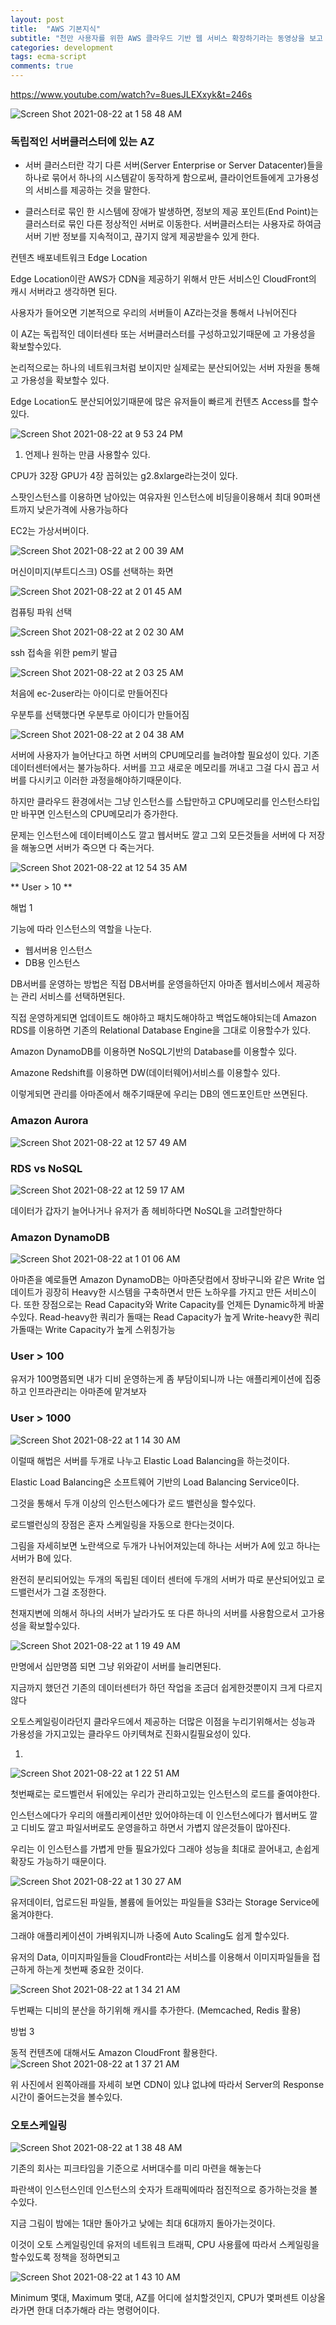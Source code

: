 ```yaml
---
layout: post
title:  "AWS 기본지식"
subtitle: "천만 사용자를 위한 AWS 클라우드 기반 웹 서비스 확장하기라는 동영상을 보고 정리했습니다."
categories: development
tags: ecma-script
comments: true
---
```



https://www.youtube.com/watch?v=8uesJLEXxyk&t=246s

![Screen Shot 2021-08-22 at 1 58 48 AM](https://user-images.githubusercontent.com/44861205/130329409-dcb004e6-5a21-4ed9-bda3-496accb2b0ca.png)


### 독립적인 서버클러스터에 있는 AZ

- 서버 클러스터란 각기 다른 서버(Server Enterprise or Server Datacenter)들을 하나로 묶어서 하나의 시스템같이 동작하게 함으로써, 클라이언트들에게 고가용성의 서비스를 제공하는 것을 말한다.

- 클러스터로 묶인 한 시스템에 장애가 발생하면, 정보의 제공 포인트(End Point)는 클러스터로 묶인 다른 정상적인 서버로 이동한다. 서버클러스터는 사용자로 하여금 서버 기반 정보를 지속적이고, 끊기지 않게 제공받을수 있게 한다.


컨텐츠 배포네트워크 Edge Location

Edge Location이란 AWS가 CDN을 제공하기 위해서 만든 서비스인 CloudFront의 캐시 서버라고 생각하면 된다.

사용자가 들어오면 기본적으로 우리의 서버들이 AZ라는것을 통해서 나뉘어진다

이 AZ는 독립적인 데이터센타 또는 서버클러스터를 구성하고있기때문에 고 가용성을 확보할수있다.

논리적으로는 하나의 네트워크처럼 보이지만 실제로는 분산되어있는 서버 자원을 통해 고 가용성을 확보할수 있다.

Edge Location도 분산되어있기때문에 많은 유저들이 빠르게 컨텐츠 Access를 할수있다.

![Screen Shot 2021-08-22 at 9 53 24 PM](https://user-images.githubusercontent.com/44861205/130355977-2d4f653c-f8d4-4e64-bf5c-e094c36aba1c.png)


1. 언제나 원하는 만큼 사용할수 있다.

CPU가 32장 GPU가 4장 꼽혀있는 g2.8xlarge라는것이 있다.

스팟인스턴스를 이용하면 남아있는 여유자원 인스턴스에 비딩을이용해서 최대 90퍼샌트까지 낮은가격에 사용가능하다

EC2는 가상서버이다.

![Screen Shot 2021-08-22 at 2 00 39 AM](https://user-images.githubusercontent.com/44861205/130329464-c0e8f2d3-2228-4a0e-9916-d48aec14f6dd.png)


머신이미지(부트디스크) OS를 선택하는 화면

![Screen Shot 2021-08-22 at 2 01 45 AM](https://user-images.githubusercontent.com/44861205/130329484-f32d20f1-63a0-493c-83b8-4fd05b391e94.png)


컴퓨팅 파워 선택

![Screen Shot 2021-08-22 at 2 02 30 AM](https://user-images.githubusercontent.com/44861205/130329501-4f8b38ec-869d-412f-b1d2-73df24a0a8f8.png)


ssh 접속을 위한 pem키 발급

![Screen Shot 2021-08-22 at 2 03 25 AM](https://user-images.githubusercontent.com/44861205/130329528-103ea8be-e738-489b-b75a-f1e89d925e17.png)


처음에 ec-2user라는 아이디로 만들어진다

우분투를 선택했다면 우분투로 아이디가 만들어짐

![Screen Shot 2021-08-22 at 2 04 38 AM](https://user-images.githubusercontent.com/44861205/130329555-039848fb-0500-4885-b574-a1a4a66ab2c4.png)


서버에 사용자가 늘어난다고 하면 서버의 CPU메모리를 늘려야할 필요성이 있다. 기존 데이터센터에서는 불가능하다. 서버를 끄고 새로운 메모리를 꺼내고 그걸 다시 꼽고 서버를 다시키고 이러한 과정을해야하기때문이다.

하지만 클라우드 환경에서는 그냥 인스턴스를 스탑만하고 CPU메모리를 인스턴스타입만 바꾸면 인스턴스의 CPU메모리가 증가한다.

문제는 인스턴스에 데이터베이스도 깔고 웹서버도 깔고 그외 모든것들을 서버에 다 저장을 해놓으면 서버가 죽으면 다 죽는거다.


![Screen Shot 2021-08-22 at 12 54 35 AM](https://user-images.githubusercontent.com/44861205/130327622-d651cf92-65f0-43b9-b55a-3bbe7408a8c5.png)

** User > 10 **

해법 1

기능에 따라 인스턴스의 역할을 나눈다.

- 웹서버용 인스턴스
- DB용 인스턴스

DB서버를 운영하는 방법은 직접 DB서버를 운영을하던지 아마존 웹서비스에서 제공하는 관리 서비스를 선택하면된다.

직접 운영하게되면 업데이트도 해야하고 패치도해야하고 백업도해야되는데 Amazon RDS를 이용하면 기존의 Relational Database Engine을 그대로 이용할수가 있다.

Amazon DynamoDB를 이용하면 NoSQL기반의 Database를 이용할수 있다.

Amazone Redshift를 이용하면 DW(데이터웨어)서비스를 이용할수 있다.

이렇게되면 관리를 아마존에서 해주기때문에 우리는 DB의 엔드포인트만 쓰면된다.

### Amazon Aurora
![Screen Shot 2021-08-22 at 12 57 49 AM](https://user-images.githubusercontent.com/44861205/130327714-c5113d5f-3706-44c0-bd96-177f9e5b1cdd.png)

### RDS vs NoSQL

![Screen Shot 2021-08-22 at 12 59 17 AM](https://user-images.githubusercontent.com/44861205/130327746-3f9c73f3-7e71-4e85-a7c9-6c28eb36b1c0.png)

데이터가 갑자기 늘어나거나 유저가 좀 헤비하다면 NoSQL을 고려할만하다

### Amazon DynamoDB
![Screen Shot 2021-08-22 at 1 01 06 AM](https://user-images.githubusercontent.com/44861205/130327785-df47879e-2b69-4acb-bf6a-b939b3e29968.png)

아마존을 예로들면 Amazon DynamoDB는 아마존닷컴에서 장바구니와 같은 Write 업데이트가 굉장히 Heavy한 시스템을 구축하면서 만든 노하우를 가지고 만든 서비스이다.
또한 장점으로는 Read Capacity와 Write Capacity를 언제든 Dynamic하게 바꿀수있다. Read-heavy한  쿼리가 돌때는 Read Capacity가 높게 Write-heavy한 쿼리가돌때는 Write Capacity가 높게 스위칭가능


### User > 100

유저가 100명쯤되면 내가 디비 운영하는게 좀 부담이되니까 나는 애플리케이션에 집중하고 인프라관리는 아마존에 맡겨보자

### User > 1000

![Screen Shot 2021-08-22 at 1 14 30 AM](https://user-images.githubusercontent.com/44861205/130328169-adf4089b-1802-4f67-8ea2-b3a825662609.png)

이럴때 해법은 서버를 두개로 나누고 Elastic Load Balancing을 하는것이다.

Elastic Load Balancing은 소프트웨어 기반의 Load Balancing Service이다.

그것을 통해서 두개 이상의 인스턴스에다가 로드 밸런싱을 할수있다.

로드밸런싱의 장점은 혼자 스케일링을 자동으로 한다는것이다.

그림을 자세히보면 노란색으로 두개가 나뉘어져있는데 하나는 서버가 A에 있고 하나는 서버가 B에 있다.

완전히 분리되어있는 두개의 독립된 데이터 센터에 두개의 서버가 따로 분산되어있고 로드밸런서가 그걸 조정한다.

천재지변에 의해서 하나의 서버가 날라가도 또 다른 하나의 서버를 사용함으로서 고가용성을 확보할수있다.

![Screen Shot 2021-08-22 at 1 19 49 AM](https://user-images.githubusercontent.com/44861205/130328330-09016e3c-7d49-4dc9-ac5c-5f363f8c4767.png)

만명에서 십만명쯤 되면 그냥 위와같이 서버를 늘리면된다.

지금까지 했던건 기존의 데이터센터가 하던 작업을 조금더 쉽게한것뿐이지 크게 다르지않다

오토스케일링이라던지 클라우드에서 제공하는 더많은 이점을 누리기위해서는 성능과 가용성을 가지고있는 클라우드 아키텍쳐로 진화시킬필요성이 있다.

1.

![Screen Shot 2021-08-22 at 1 22 51 AM](https://user-images.githubusercontent.com/44861205/130328404-8c6a9465-542a-447e-aece-85a1b7190578.png)

첫번째로는 로드벨런서 뒤에있는 우리가 관리하고있는 인스턴스의 로드를 줄여야한다.

인스턴스에다가 우리의 애플리케이션만 있어야하는데 이 인스턴스에다가 웹서버도 깔고 디비도 깔고 파일서버로도 운영을하고 하면서 가볍지 않은것들이 많아진다.

우리는 이 인스턴스를 가볍게 만들 필요가있다 그래야 성능을 최대로 끌어내고, 손쉽게 확장도 가능하기 때문이다.

![Screen Shot 2021-08-22 at 1 30 27 AM](https://user-images.githubusercontent.com/44861205/130328593-21be19ac-a5f9-4952-84ce-30ea99bd9486.png)

유저데이터, 업로드된 파일들, 볼륨에 들어있는 파일들을 S3라는 Storage Service에 옮겨야한다.

그래야 애플리케이션이 가벼워지니까 나중에 Auto Scaling도 쉽게 할수있다.

유저의 Data, 이미지파일들을 CloudFront라는 서비스를 이용해서 이미지파일들을 접근하게 하는게 첫번째 중요한 것이다.


![Screen Shot 2021-08-22 at 1 34 21 AM](https://user-images.githubusercontent.com/44861205/130328695-b279cf6e-5d94-4cc8-9dcb-55f4d7254e9f.png)

두번째는 디비의 분산을 하기위해 캐시를 추가한다. (Memcached, Redis 활용)


방법 3

동적 컨텐츠에 대해서도 Amazon CloudFront 활용한다.
![Screen Shot 2021-08-22 at 1 37 21 AM](https://user-images.githubusercontent.com/44861205/130328782-dbd26278-e20e-48a5-92e7-306cca50ad8c.png)

위 사진에서 왼쪽아래를 자세히 보면 CDN이 있냐 없냐에 따라서 Server의 Response시간이 줄어드는것을 볼수있다.

### 오토스케일링

![Screen Shot 2021-08-22 at 1 38 48 AM](https://user-images.githubusercontent.com/44861205/130328868-5c3a3c06-c7ae-4d51-a9a9-e11f82504deb.png)

기존의 회사는 피크타임을 기준으로 서버대수를 미리 마련을 해놓는다

파란색이 인스턴스인데 인스턴스의 숫자가 트래픽에따라 점진적으로 증가하는것을 볼수있다.

지금 그림이 밤에는 1대만 돌아가고 낮에는 최대 6대까지 돌아가는것이다.

이것이 오토 스케일링인데 유저의 네트워크 트래픽, CPU 사용률에 따라서 스케일링을 할수있도록 정책을 정하면되고

![Screen Shot 2021-08-22 at 1 43 10 AM](https://user-images.githubusercontent.com/44861205/130329026-77faff51-47ed-4ac4-a69e-a943452a3158.png)

Minimum 몇대, Maximum 몇대, AZ를 어디에 설치할것인지, CPU가 몇퍼센트 이상올라가면 한대 더추가해라 라는 명령어이다.



